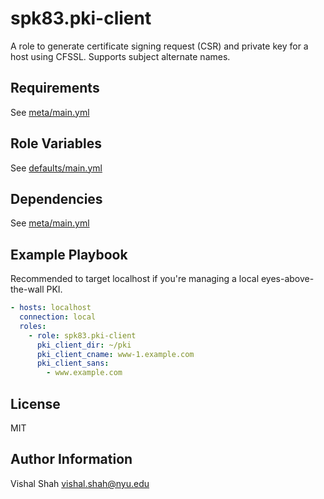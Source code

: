 spk83.pki-client
================

A role to generate certificate signing request (CSR) and private key for a host using CFSSL. Supports subject alternate names. 

Requirements
------------

See [meta/main.yml](meta/main.yml)

Role Variables
--------------

See [defaults/main.yml](defaults/main.yml)

Dependencies
------------

See [meta/main.yml](meta/main.yml)

Example Playbook
----------------
Recommended to target localhost if you're managing a local eyes-above-the-wall PKI.

```yml
- hosts: localhost
  connection: local
  roles:
    - role: spk83.pki-client
      pki_client_dir: ~/pki
      pki_client_cname: www-1.example.com
	  pki_client_sans:
  		- www.example.com
```

License
-------

MIT

Author Information
------------------

Vishal Shah vishal.shah@nyu.edu
